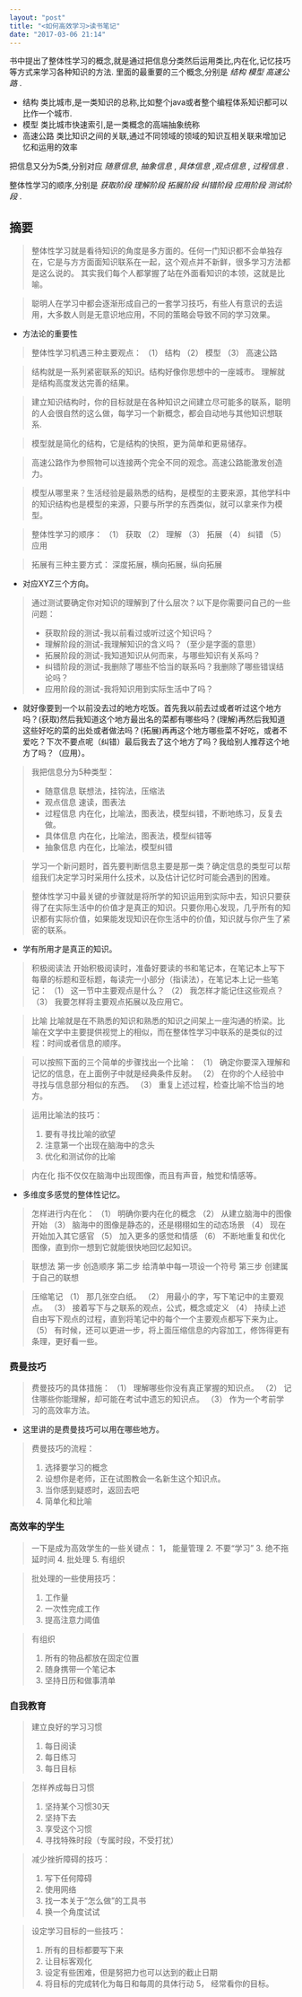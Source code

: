 ```yaml
---
layout: "post"
title: "<如何高效学习>读书笔记"
date: "2017-03-06 21:14"
---
```

  书中提出了整体性学习的概念,就是通过把信息分类然后运用类比,内在化,记忆技巧等方式来学习各种知识的方法.
  里面的最重要的三个概念,分别是 *结构* *模型* *高速公路* .

  - 结构 类比城市,是一类知识的总称,比如整个java或者整个编程体系知识都可以比作一个城市.
  - 模型 类比城市快速索引,是一类概念的高端抽象统称
  - 高速公路 类比知识之间的关联,通过不同领域的领域的知识互相关联来增加记忆和运用的效率

  把信息又分为5类,分别对应 *随意信息*, *抽象信息* , *具体信息* ,*观点信息* , *过程信息* .

  整体性学习的顺序,分别是 *获取阶段* *理解阶段* *拓展阶段* *纠错阶段* *应用阶段* *测试阶段* .

 <!--more-->

## 摘要

> 整体性学习就是看待知识的角度是多方面的。任何一门知识都不会单独存在，它是与方方面面知识联系在一起，这个观点并不新鲜，很多学习方法都是这么说的。
> 其实我们每个人都掌握了站在外面看知识的本领，这就是比喻。

> 聪明人在学习中都会逐渐形成自己的一套学习技巧，有些人有意识的去运用，大多数人则是无意识地应用，不同的策略会导致不同的学习效果。

- 方法论的重要性

> 整体性学习机遇三种主要观点：
> （1） 结构
> （2） 模型
> （3） 高速公路

> 结构就是一系列紧密联系的知识。结构好像你思想中的一座城市。
> 理解就是结构高度发达完善的结果。

> 建立知识结构时，你的目标就是在各种知识之间建立尽可能多的联系，聪明的人会很自然的这么做，每学习一个新概念，都会自动地与其他知识想联系.

> 模型就是简化的结构，它是结构的快照，更为简单和更易储存。

> 高速公路作为参照物可以连接两个完全不同的观念。高速公路能激发创造力。

> 模型从哪里来？生活经验是最熟悉的结构，是模型的主要来源，其他学科中的知识结构也是模型的来源，只要与所学的东西类似，就可以拿来作为模型。

> 整体性学习的顺序：
> （1） 获取
> （2） 理解
> （3） 拓展
> （4） 纠错
> （5） 应用

> 拓展有三种主要方式： 深度拓展，横向拓展，纵向拓展

- 对应XYZ三个方向。

> 通过测试要确定你对知识的理解到了什么层次？以下是你需要问自己的一些问题：
> - 获取阶段的测试-我以前看过或听过这个知识吗？
> - 理解阶段的测试-我理解知识的含义吗？（至少是字面的意思）
> - 拓展阶段的测试-我知道知识从何而来，与哪些知识有关系吗？
> - 纠错阶段的测试-我删除了哪些不恰当的联系吗？我删除了哪些错误结论吗？
> - 应用阶段的测试-我将知识用到实际生活中了吗？

- 就好像要到一个以前没去过的地方吃饭。首先我以前去过或者听过这个地方吗？(获取)然后我知道这个地方最出名的菜都有哪些吗？(理解)再然后我知道这些好吃的菜的出处或者做法吗？(拓展)再再这个地方哪些菜不好吃，或者不爱吃？下次不要点呢（纠错）最后我去了这个地方了吗？我给别人推荐这个地方了吗？（应用）。

> 我把信息分为5种类型：
> - 随意信息 联想法，挂钩法，压缩法
> - 观点信息 速读，图表法
> - 过程信息 内在化，比喻法，图表法，模型纠错，不断地练习，反复去做。
> - 具体信息 内在化，比喻法，图表法，模型纠错等
> - 抽象信息 内在化，比喻法，模型纠错

> 学习一个新问题时，首先要判断信息主要是那一类？确定信息的类型可以帮组我们决定学习时采用什么技术，以及估计记忆时可能会遇到的困难。

> 整体性学习中最关键的步骤就是将所学的知识运用到实际中去，知识只要获得了在实际生活中的价值才是真正的知识。只要你用心发现，几乎所有的知识都有实际价值，如果能发现知识在你生活中的价值，知识就与你产生了紧密的联系。

- 学有所用才是真正的知识。

> 积极阅读法
> 开始积极阅读时，准备好要读的书和笔记本，在笔记本上写下每章的标题和亚标题，每读完一小部分（指读法），在笔记本上记一些笔记：
> （1） 这一节中主要观点是什么？
> （2） 我怎样才能记住这些观点？
> （3） 我要怎样将主要观点拓展以及应用它。

> 比喻
> 比喻就是在不熟悉的知识和熟悉的知识之间架上一座沟通的桥梁。比喻在文学中主要提供视觉上的相似，而在整体性学习中联系的是类似的过程：时间或者信息的顺序。

> 可以按照下面的三个简单的步骤找出一个比喻：
> （1） 确定你要深入理解和记忆的信息，在上面例子中就是经典条件反射。
> （2） 在你的个人经验中寻找与信息部分相似的东西。
> （3） 重复上述过程，检查比喻不恰当的地方。

> 运用比喻法的技巧：
> 1. 要有寻找比喻的欲望
> 2. 注意第一个出现在脑海中的念头
> 3. 优化和测试你的比喻

> 内在化
> 指不仅仅在脑海中出现图像，而且有声音，触觉和情感等。

- 多维度多感觉的整体性记忆。

> 怎样进行内在化：
> （1） 明确你要内在化的概念
> （2） 从建立脑海中的图像开始
> （3） 脑海中的图像是静态的，还是栩栩如生的动态场景
> （4） 现在开始加入其它感官
> （5） 加入更多的感觉和情感
> （6） 不断地重复和优化图像，直到你一想到它就能很快地回忆起知识。

> 联想法
> 第一步 创造顺序
> 第二步 给清单中每一项设一个符号
> 第三步 创建属于自己的联想


> 压缩笔记
> （1） 那几张空白纸。
> （2） 用最小的字，写下笔记中的主要观点。
> （3） 接着写下与之联系的观点，公式，概念或定义
> （4） 持续上述自由写下观点的过程，直到将笔记中的每个一个主要观点都写下来为止。
> （5） 有时候，还可以更进一步，将上面压缩信息的内容加工，修饰得更有条理，更好看一些。

### 费曼技巧

> 费曼技巧的具体措施：
> （1） 理解哪些你没有真正掌握的知识点。
> （2） 记住哪些你能理解，却可能在考试中遗忘的知识点。
> （3） 作为一个考前学习的高效率方法。

- 这里讲的是费曼技巧可以用在哪些地方。

> 费曼技巧的流程：
> 1. 选择要学习的概念
> 2. 设想你是老师，正在试图教会一名新生这个知识点。
> 3. 当你感到疑惑时，返回去吧
> 4. 简单化和比喻

### 高效率的学生
> 一下是成为高效学生的一些关键点：
> 1， 能量管理
> 2. 不要“学习”
> 3. 绝不拖延时间
> 4. 批处理
> 5. 有组织

> 批处理的一些使用技巧：
> 1. 工作量
> 2. 一次性完成工作
> 3. 提高注意力阈值

> 有组织
> 1. 所有的物品都放在固定位置
> 2. 随身携带一个笔记本
> 3. 坚持日历和做事清单

### 自我教育
> 建立良好的学习习惯
> 1. 每日阅读
> 2. 每日练习
> 3. 每日目标

> 怎样养成每日习惯
> 1. 坚持某个习惯30天
> 2. 坚持下去
> 3. 享受这个习惯
> 4. 寻找特殊时段（专属时段，不受打扰）

> 减少挫折障碍的技巧：
> 1. 写下任何障碍
> 2. 使用网络
> 3. 找一本关于“怎么做”的工具书
> 4. 换一个角度试试

> 设定学习目标的一些技巧：
> 1. 所有的目标都要写下来
> 2. 让目标客观化
> 3. 设定有些困难，但是努把力也可以达到的截止日期
> 4. 将目标的完成转化为每日和每周的具体行动
> 5， 经常看你的目标。
